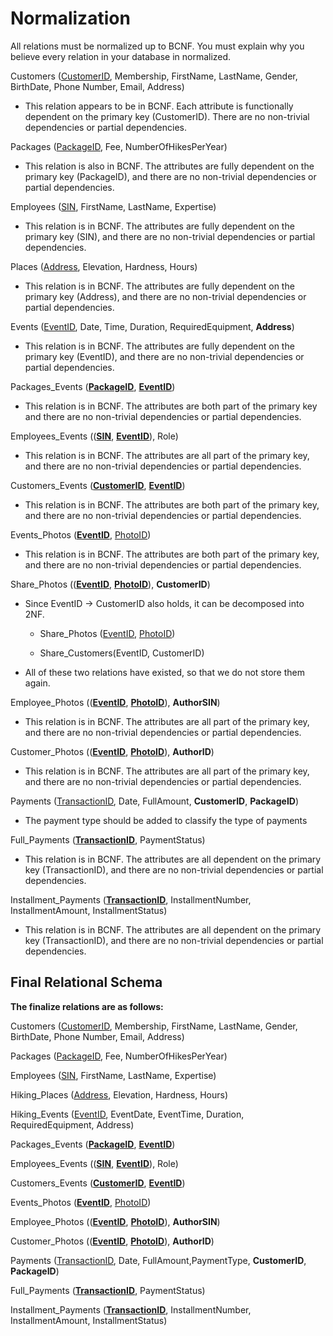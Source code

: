 # Normalization

All relations must be normalized up to BCNF. You must explain why you believe every relation in your database in normalized.

Customers (<u>CustomerID</u>, Membership, FirstName, LastName, Gender, BirthDate, Phone Number, Email, Address)

- This relation appears to be in BCNF. Each attribute is functionally dependent on the primary key (CustomerID). There are no non-trivial dependencies or partial dependencies.

Packages (<u>PackageID</u>, Fee, NumberOfHikesPerYear)

- This relation is also in BCNF. The attributes are fully dependent on the primary key (PackageID), and there are no non-trivial dependencies or partial dependencies.

Employees (<u>SIN</u>, FirstName, LastName, Expertise)

- This relation is in BCNF. The attributes are fully dependent on the primary key (SIN), and there are no non-trivial dependencies or partial dependencies.

Places (<u>Address</u>, Elevation, Hardness, Hours)

- This relation is in BCNF. The attributes are fully dependent on the primary key (Address), and there are no non-trivial dependencies or partial dependencies.

Events (<u>EventID</u>, Date, Time, Duration, RequiredEquipment, **Address**)

- This relation is in BCNF. The attributes are fully dependent on the primary key (EventID), and there are no non-trivial dependencies or partial dependencies.

Packages_Events (<u>**PackageID**</u>, <u>**EventID**</u>)

- This relation is in BCNF. The attributes are both part of the primary key and there are no non-trivial dependencies or partial dependencies.

Employees_Events ((<u>**SIN**</u>, <u>**EventID**</u>), Role)

- This relation is in BCNF. The attributes are all part of the primary key, and there are no non-trivial dependencies or partial dependencies.

Customers_Events (<u>**CustomerID**</u>, <u>**EventID**</u>)

- This relation is in BCNF. The attributes are both part of the primary key, and there are no non-trivial dependencies or partial dependencies.

Events_Photos (<u>**EventID**</u>, <u>PhotoID</u>)

- This relation is in BCNF. The attributes are both part of the primary key, and there are no non-trivial dependencies or partial dependencies.

Share_Photos ((<u>**EventID**</u>, <u>**PhotoID**</u>), **CustomerID**)

- Since EventID -> CustomerID also holds, it can be decomposed into 2NF.

  - Share_Photos (<u>EventID</u>, <u>PhotoID</u>)

  - Share_Customers(EventID, CustomerID)

- All of these two relations have existed, so that we do not store them again.

Employee_Photos ((<u>**EventID**</u>, <u>**PhotoID**</u>), **AuthorSIN**)

- This relation is in BCNF. The attributes are all part of the primary key, and there are no non-trivial dependencies or partial dependencies.

Customer_Photos ((<u>**EventID**</u>, <u>**PhotoID**</u>), **AuthorID**)

- This relation is in BCNF. The attributes are all part of the primary key, and there are no non-trivial dependencies or partial dependencies.

Payments (<u>TransactionID</u>, Date, FullAmount, **CustomerID**, **PackageID**)

- The payment type should be added to classify the type of payments

Full_Payments (<u>**TransactionID**</u>, PaymentStatus)

- This relation is in BCNF. The attributes are all dependent on the primary key (TransactionID), and there are no non-trivial dependencies or partial dependencies.

Installment_Payments (<u>**TransactionID**</u>, InstallmentNumber, InstallmentAmount, InstallmentStatus)

- This relation is in BCNF. The attributes are all dependent on the primary key (TransactionID), and there are no non-trivial dependencies or partial dependencies.

## Final Relational Schema

**The finalize relations are as follows:**

Customers (<u>CustomerID</u>, Membership, FirstName, LastName, Gender, BirthDate, Phone Number, Email, Address)

Packages (<u>PackageID</u>, Fee, NumberOfHikesPerYear)

Employees (<u>SIN</u>, FirstName, LastName, Expertise)

Hiking_Places (<u>Address</u>, Elevation, Hardness, Hours)

Hiking_Events (<u>EventID</u>, EventDate, EventTime, Duration, RequiredEquipment, Address)

Packages_Events (<u>**PackageID**</u>, <u>**EventID**</u>)

Employees_Events ((<u>**SIN**</u>, <u>**EventID**</u>), Role)

Customers_Events (<u>**CustomerID**</u>, <u>**EventID**</u>)

Events_Photos (<u>**EventID**</u>, <u>PhotoID</u>)

Employee_Photos ((<u>**EventID**</u>, <u>**PhotoID**</u>), **AuthorSIN**)

Customer_Photos ((<u>**EventID**</u>, <u>**PhotoID**</u>), **AuthorID**)

Payments (<u>TransactionID</u>, Date, FullAmount,PaymentType, **CustomerID**, **PackageID**)

Full_Payments (<u>**TransactionID**</u>, PaymentStatus)

Installment_Payments (<u>**TransactionID**</u>, InstallmentNumber, InstallmentAmount, InstallmentStatus)

